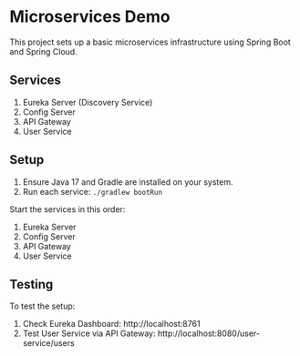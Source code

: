 # Microservices Demo

This project sets up a basic microservices infrastructure using Spring Boot and Spring Cloud.

## Services

1. Eureka Server (Discovery Service)
2. Config Server
3. API Gateway
4. User Service

## Setup

1. Ensure Java 17 and Gradle are installed on your system.
2. Run each service: `./gradlew bootRun`

Start the services in this order:
1. Eureka Server
2. Config Server
3. API Gateway
4. User Service

## Testing

To test the setup:

1. Check Eureka Dashboard: http://localhost:8761
2. Test User Service via API Gateway: http://localhost:8080/user-service/users

